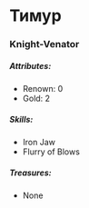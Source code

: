# Тимур
### Knight-Venator
##### Attributes:
 - Renown: 0
 - Gold: 2

##### Skills:
 - Iron Jaw
 - Flurry of Blows

##### Treasures:
 - None
